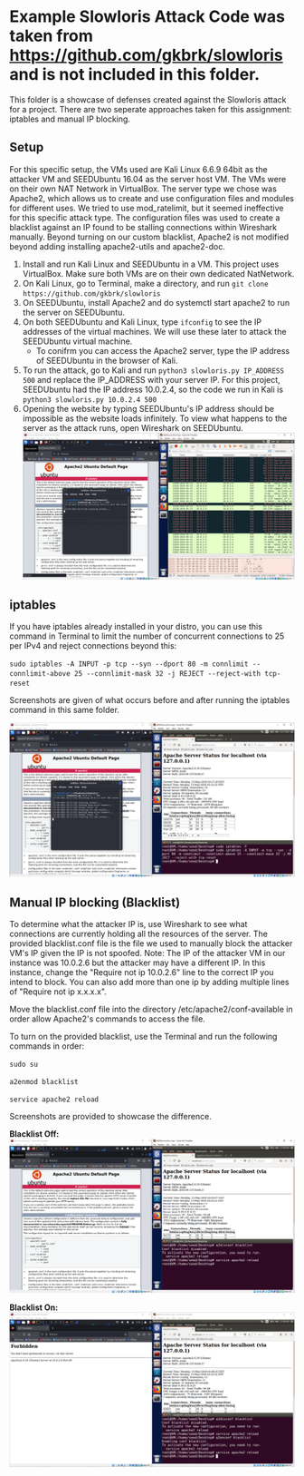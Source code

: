 Example Slowloris Attack Code was taken from https://github.com/gkbrk/slowloris and is not included in this folder. 
===
This folder is a showcase of defenses created against the Slowloris attack for a project. There are two seperate approaches taken for this assignment: iptables and manual IP blocking.

Setup
---
For this specific setup, the VMs used are Kali Linux 6.6.9 64bit as the attacker VM and SEEDUbuntu 16.04 as the server host VM. The VMs were on their own NAT Network in VirtualBox. The server type we chose was Apache2, which allows us to create and use configuration files and modules for different uses. We tried to use mod_ratelimit, but it seemed ineffective for this specific attack type. The configuration files was used to create a blacklist against an IP found to be stalling connections within Wireshark manually. Beyond turning on our custom blacklist, Apache2 is not modified beyond adding installing apache2-utils and apache2-doc.

1. Install and run Kali Linux and SEEDUbuntu in a VM. This project uses VirtualBox. Make sure both VMs are on their own dedicated NatNetwork.
2. On Kali Linux, go to Terminal, make a directory, and run `git clone https://github.com/gkbrk/slowloris`
3. On SEEDUbuntu, install Apache2 and do systemctl start apache2 to run the server on SEEDUbuntu. 
4. On both SEEDUbuntu and Kali Linux, type `ifconfig` to see the IP addresses of the virtual machines. We will use these later to attack the SEEDUbuntu virtual machine.
   - To conifrm you can access the Apache2 server, type the IP address of SEEDUbuntu in the browser of Kali.
6. To run the attack, go to Kali and run `python3 slowloris.py IP_ADDRESS 500` and replace the IP_ADDRESS with your server IP. For this project, SEEDUbuntu had the IP address 10.0.2.4, so the code we run in Kali is `python3 slowloris.py 10.0.2.4 500`
7. Opening the website by typing SEEDUbuntu's IP address should be impossible as the website loads infinitely. To view what happens to the server as the attack runs, open Wireshark on SEEDUbuntu.
<a href="https://github.com/MrKarkeys/CS166Proj/blob/main/SLOWLORIS%20ATTACK/Slowloris%20Attack%20on%20Local%20VM.PNG"><img src="https://raw.githubusercontent.com/MrKarkeys/CS166Proj/main/SLOWLORIS%20ATTACK/Slowloris%20Attack%20on%20Local%20VM.PNG"></a>

iptables
---
If you have iptables already installed in your distro, you can use this command in Terminal to limit the number of concurrent connections to 25 per IPv4 and reject connections beyond this:

`sudo iptables -A INPUT -p tcp --syn --dport 80 -m connlimit --connlimit-above 25 --connlimit-mask 32 -j REJECT --reject-with tcp-reset`

Screenshots are given of what occurs before and after running the iptables command in this same folder.

<a href="https://github.com/MrKarkeys/CS166Proj/blob/main/SLOWLORIS%20ATTACK/IPTables%20Defense.PNG"><img src="https://raw.githubusercontent.com/MrKarkeys/CS166Proj/main/SLOWLORIS%20ATTACK/IPTables%20Defense.PNG"></a>

Manual IP blocking (Blacklist)
---
To determine what the attacker IP is, use Wireshark to see what connections are currently holding all the resources of the server.
The provided blacklist.conf file is the file we used to manually block the attacker VM's IP given the IP is not spoofed.
Note: The IP of the attacker VM in our instance was 10.0.2.6 but the attacker may have a different IP. In this instance, change the "Require not ip 10.0.2.6" line to the correct IP you intend to block. You can also add more than one ip by adding multiple lines of "Require not ip x.x.x.x".

Move the blacklist.conf file into the directory /etc/apache2/conf-available in order allow Apache2's commands to access the file.

To turn on the provided blacklist, use the Terminal and run the following commands in order:

`sudo su`

`a2enmod blacklist`

`service apache2 reload`

Screenshots are provided to showcase the difference. 

**Blacklist Off:**
<a href="https://github.com/MrKarkeys/CS166Proj/blob/main/SLOWLORIS%20ATTACK/Blacklist%20Off.PNG"><img src="https://raw.githubusercontent.com/MrKarkeys/CS166Proj/main/SLOWLORIS%20ATTACK/Blacklist%20Off.PNG"></a>

**Blacklist On:**
<a href="https://github.com/MrKarkeys/CS166Proj/blob/main/SLOWLORIS%20ATTACK/Blacklist%20On.PNG"><img src="https://raw.githubusercontent.com/MrKarkeys/CS166Proj/main/SLOWLORIS%20ATTACK/Blacklist%20On.PNG"></a>


